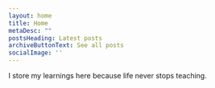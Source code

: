```yaml
---
layout: home
title: Home
metaDesc: ""
postsHeading: Latest posts
archiveButtonText: See all posts
socialImage: ''
---
```


I store my learnings here because life never stops teaching.
